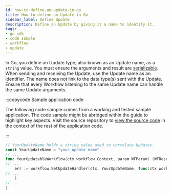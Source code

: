 ```yaml
---
id: how-to-define-an-update-in-go
title: How to define an Update in Go
sidebar_label: Define Update
description: Define an Update by giving it a name to identify it.
tags:
- go sdk
- code sample
- workflow
- update
---
```


<!-- DO NOT EDIT THIS FILE DIRECTLY.
THIS FILE IS GENERATED from https://github.com/temporalio/documentation-samples-go/blob/main/yourupdate/your_updatable_workflow_dacx.go. -->

In Go, you define an Update type, also known as an Update name, as a `string` value.
You must ensure the arguments and result are [serializable](/concepts/what-is-a-data-converter).
When sending and receiving the Update, use the Update name as an identifier.
The name does not link to the data type(s) sent with the Update.
Ensure that every Workflow listening to the same Update name can handle the same Update arguments.

:::copycode Sample application code

The following code sample comes from a working and tested sample application.
The code sample might be abridged within the guide to highlight key aspects.
Visit the source repository to [view the source code](https://github.com/temporalio/documentation-samples-go/blob/main/yourupdate/your_updatable_workflow_dacx.go) in the context of the rest of the application code.

:::

```go
// YourUpdateName holds a string value used to correlate Updates.
const YourUpdateName = "your_update_name"
// ...
func YourUpdatableWorkflow(ctx workflow.Context, param WFParam) (WFResult, error) {
// ...
	err := workflow.SetUpdateHandler(ctx, YourUpdateName, func(ctx workflow.Context, arg YourUpdateArg) (YourUpdateResult, error) {
// ...
	}
// ...
}
```
